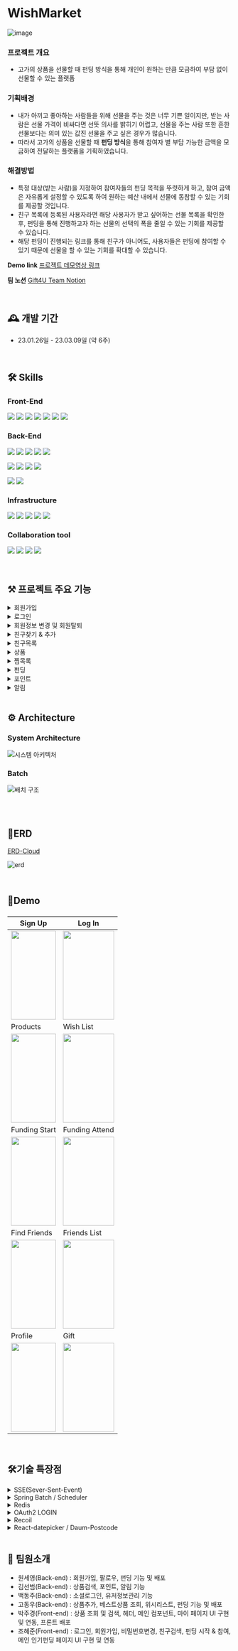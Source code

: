 # WishMarket
![image](https://user-images.githubusercontent.com/113013495/224330528-670aded4-b5d6-4836-aa7d-9e053b43db52.png)



### 프로젝트 개요 
- 고가의 상품을 선물할 때  펀딩 방식을 통해 개인이 원하는 만큼 모금하여 부담 없이 선물할 수 있는 플랫폼

### 기획배경
  
- 내가 아끼고 좋아하는 사람들을 위해 선물을 주는 것은 너무 기쁜 일이지만, 받는 사람은 선물 가격이 비싸다면 선뜻 의사를 밝히기 어렵고, 선물을 주는 사람 또한 흔한 선물보다는 의미 있는 값진 선물을 주고 싶은 경우가 많습니다.
- 따라서 고가의 상품을 선물할 때 **펀딩 방식**을 통해 참여자 별 부담 가능한 금액을 모금하여 전달하는 플랫폼을 기획하였습니다.

### 해결방법
- 특정 대상(받는 사람)을 지정하여 참여자들의 펀딩 목적을 뚜렷하게 하고, 참여 금액은 자유롭게 설정할 수 있도록 하여 원하는 예산 내에서 선물에 동참할 수 있는 기회를 제공할 것입니다.
- 친구 목록에 등록된 사용자라면 해당 사용자가 받고 싶어하는 선물 목록을 확인한 후, 펀딩을 통해 진행하고자 하는 선물의 선택의 폭을 줄일 수 있는 기회를 제공할 수 있습니다.
- 해당 펀딩이 진행되는 링크를 통해 친구가 아니어도, 사용자들은 펀딩에 참여할 수 있기 때문에 선물을 할 수 있는 기회를 확대할 수 있습니다.

**Demo link**
[프로젝트 데모영상 링크](https://youtu.be/IbfWnYwOlSs)

**팀 노션**
[Gift4U Team Notion](https://www.notion.so/Gift4U-Gift-for-you-dc8c3ba1c8724c41b2a798699a92ac36)


</br>

## 🕰️ 개발 기간
* 23.01.26일 - 23.03.09일 (약 6주)

</br>

## 🛠️ Skills
### Front-End
<img src="https://img.shields.io/badge/react-61DAFB?style=for-the-badge&logo=react&logoColor=white"> <img src="https://img.shields.io/badge/TypeScript-3178C6?style=for-the-badge&logo=TypeScript&logoColor=white"> 
<img src="https://img.shields.io/badge/Vite-646CFF?style=for-the-badge&logo=Vite&logoColor=white"> <img src="https://img.shields.io/badge/Recoil-0075EB?style=for-the-badge"> <img src="https://img.shields.io/badge/React Router-CA4245?style=for-the-badge&logo=sasReact Routers&logoColor=white"> <img src="https://img.shields.io/badge/Axios-5A29E4?style=for-the-badge&logo=Axios&logoColor=white"> <img src="https://img.shields.io/badge/Scss-cc6699?style=for-the-badge&logo=sass&logoColor=white"> 


### Back-End

<img src="https://img.shields.io/badge/java-%23ED8B00.svg?style=for-the-badge&logo=java&logoColor=white">  <img src="https://img.shields.io/badge/spring boot-6DB33F?style=for-the-badge&logo=springboot&logoColor=white"> <img src="https://img.shields.io/badge/spring batch-6DB33F?style=for-the-badge&logo=springboot&logoColor=white"> <img src="https://img.shields.io/badge/spring security-6DB33F?style=for-the-badge&logo=spring security&logoColor=white"> <img src="https://img.shields.io/badge/gradle-2D4999?style=for-the-badge&logo=gradle&logoColor=white">

<img src="https://img.shields.io/badge/JPA-6DB33F?style=for-the-badge"> <img src="https://img.shields.io/badge/QueryDql-7957D5?style=for-the-badge&logo=QueryDql&logoColor=white"> <img src="https://img.shields.io/badge/mariaDB-003545?style=for-the-badge&logo=mariaDB&logoColor=white"> <img src="https://img.shields.io/badge/redis-DC382D?style=for-the-badge&logo=redis&logoColor=white"> 

<img src="https://img.shields.io/badge/JWT-black?style=for-the-badge&logo=JSON%20web%20tokens"> <img src="https://img.shields.io/badge/Server Sent Event-B5314C?style=for-the-badge&logo=net%20web%20tokens">

### Infrastructure
<img src="https://img.shields.io/badge/Docker-2496ED?style=for-the-badge&logo=Docker&logoColor=white"> <img src="https://img.shields.io/badge/Amazon EC2-FF9900?style=for-the-badge&logo=Amazon EC2&logoColor=white"> <img src="https://img.shields.io/badge/Amazon RDS-527FFF?style=for-the-badge&logo=Amazon RDS&logoColor=white"> <img src="https://img.shields.io/badge/Amazon S3-569A31.svg?style=for-the-badge&logo=Amazon S3&logoColor=white"> <img src="https://img.shields.io/badge/Git Action-181717.svg?style=for-the-badge&logo=Git&logoColor=white">


### Collaboration tool
<img src="https://img.shields.io/badge/Git-F05032?style=for-the-badge&logo=Git&logoColor=white"> <img src="https://img.shields.io/badge/notion-000000?style=for-the-badge&logo=notion&logoColor=white"> <img src="https://img.shields.io/badge/slack-4A154B?style=for-the-badge&logo=slack&logoColor=white"> <img src="https://img.shields.io/badge/GitHub-4A154B?style=for-the-badge&logo=GitHub&logoColor=white">

</br>

## ⚒️ 프로젝트 주요 기능
<details>
<summary> 회원가입</summary>
<div markdown="1">
<ul>
<li>이메일 중복 확인을 통해 유효한 이메일 주소가 있으면 회원 가입이 가능 </li>
<li>인증 코드 메일을 발송</li>
<li>인증 코드 만료 시간은 3분으로 redis를 통해 관리</li>
<li>회원가입 버튼 클릭 시 인증 코드 검사를 진행하며 정상 통과 시 회원가입이 진행</li>
</ul>
</div>
</details>
<details>
<summary> 로그인</summary>
<div markdown="1">
<ul>
<li>일반 로그인과 SNS 로그인은 JWT 토큰을 기반으로 관리</li>
<li>일반 로그인 : 로그인 성공 시 Access, Refresh Token을 발급하여 로그인 성공을 응답 (Refresh Token의 경우 Redis 를 이용하여 토큰 관리)</li>
<li>OAuth 로그인 : 네이버, 깃허브 계정을 통해 로그인
<ul>
<li>Front 에서 Authorization code 발급받아 Server 로 전달</li>
<li>Authorization code 를 받아 Access Token 및 유저 정보를 요청</li>
<li>응답받은 유저 정보로 Database 를 검색하여 회원 정보 생성 및 수정</li>
<li>로그인 성공 시 Access, Refresh Token을 발급하여 응답</li>
</ul>
</li>
</ul>
</div>
</details>
<details>
<summary> 회원정보 변경 및 회원탈퇴</summary>
<div markdown="1">
<ul>
<li>회원정보 수정
<ul>
<li>닉네임, 주소, 연락처, 프로필 이미지 변경 가능</li>
<li>일반 로그인 사용자와 OAuth 로그인 사용자는 동일한 항목에 대해 정보 변경 가능</li>
<li>OAuth 로그인 사용자는 해당 사이트 계정에서 이름, 프로필이 변경된 경우 자동 적용</li>
</ul>
</li>
<li>회원탈퇴
<ul>
<li>사용자는 회원탈퇴 버튼을 통해 안내사항을 확인 후 탈퇴가능</li>
<li>탈퇴 시 Database 에 등록된 사용자 관련 정보는 모두 삭제</li>
<li>탈퇴 후 사용자는 해당 계정으로 다시 로그인 불가능</li>
</ul>
</li>
</li>
<li>비밀번호 분실 시 비밀번호 변경
<ul>
<li>일반 로그인으로 회원가입한 유저의 경우 비밀번호 분실 시 비밀번호를 변경 가능</li>
<li>가입했던 이메일로 발송된 인증코드를 통해 가입한 계정에 대한 인증을 받고, 변경하고자 하는 비밀번호를 입력하여 비밀번호를 변경</li>
<li>Oauth 로그인 사용자는 이용 불가능</li>
</ul>
</li>
</ul>
</div>
</details>
<details>
<summary> 친구찾기 & 추가</summary>
<div markdown="1">
<ul>
<li>email, name, nickname 타입을 기반으로 회원가입된 전체 유저 목록을 검색</li>
<li>검색 전 인기 유저 추천</li>
<li>검색 후 기준에 맞는 검색 결과가 있으면 검색 결과
<ul>
<li>이미 친구인 경우 친구 삭제 버튼</li>
<li>친구가 아닌 경우 친구 추가 버튼</li>
</ul>
</li>
</li>
<li>검색 결과가 없으면 “검색 결과가 없습니다.” 텍스트 띄움</li>
<li>친구 기능은 단방향으로 추가 가능, 별도의 수락 없음
<ul>
<li>일반 로그인으로 회원가입한 유저의 경우 비밀번호 분실 시 비밀번호를 변경 가능</li>
</ul>
</li>
</ul>
</div>
</details>
<details>
<summary> 친구목록</summary>
<div markdown="1">
<ul>
<li>Access Token을 기반으로 로그인한 유저를 판단하여 해당 유저의 친구 목록을 조회</li>
<li>친구 리스트 hover 시에 삭제 버튼 노출</li>
<li>삭제 버튼 이외 영역 클릭 시 친구의 펀딩 내역, 찜 목록 확인 가능</li>
<li>비로그인 상태에서 클릭하면 로그인 페이지로 연결</li>
</ul>
</div>
</details>
<details>
<summary> 상품</summary>
<div markdown="1">
<ul>
<li>상품 조회 기능
<ul>
<li>카테고리별(의류, 가전제품, 완구, 전자기기, 장신구, 가구, 기타 ) 상품 조회가 가능</li>
<li>매일 바뀌는 오늘의 베스트 상품을 메인 페이지에서 확인 가능</li>
</ul>
</li>
<li>상품 추가 기능
<ul>
<li>(관리자 페이지) 에서 상품 데이터를 추가</li>
</ul>
</li>
<li>기타
<ul>
<li>베스트 상품 데이터는 매일 새벽 2시에 상품의 추천수를 기준으로 업데이트</li>
</ul>
</li>
<li>상품검색
<ul>
<li>Parameter로 전달된 Keyword로 상품을 검색</li>
<li>페이징처리로 한번에 전달되는 상품개수를 제한</li>
</ul>
</li>
</li>
<li>상품 상세정보 조회
<ul>
<li>URL 경로로 전달된 ProductId로 해당 상품에 대한 상세정보 조회</li>
</ul>
</li>
<li>상품 리뷰 조회
<ul>
<li>Parameter로 전달된 ProductId로 해당 상품 리뷰 조회</li>
<li>페이징처리로 한번에 전달되는 상품개수를 제한</li>
</ul>
</li>
</ul>
</div>
</details>
<details>
<summary> 찜목록</summary>
<div markdown="1">
<ul>
<li>찜목록 추가
<ul>
<li>사용자는 원하는 상품을 본인의 찜목록에 자유롭게 추가</li>
</ul>
</li>
<li>찜목록 조회
<ul>
<li>찜목록에 추가한 상품을 조회</li>
<li>친구의 찜목록을 조회하여 친구가 무슨 상품을 좋아하는지 확인 가능</li>
</ul>
</li>
<li>찜목록 삭제
<ul>
<li>찜목록에 추가한 상품은 삭제 가능</li>
</ul>
</li>
</ul>
</div>
</details>
<details>
<summary> 펀딩</summary>
<div markdown="1">
<ul>
<li>펀딩 시작
<ul>
<li>사용자는 원하는 상품, 펀딩 기간, 금액, 펀딩을 받을 대상자를 선택해 펀딩을 시작</li>
<li>사용자는 다른 유저들이 진행중인 펀딩에 추가로 참여</li>
</ul>
</li>
<li>펀딩 조회
<ul>
<li>사용자는 본인이 참여한(시작한) 펀딩목록을 조회</li>
<li>사용자는 본인이 대상자인 펀딩목록을 조회</li>
<li>친구가 참여한 펀딩목록을 조회</li>
<li>메인 페이지에서 인기유저(인플루언서) 유저를 대상으로 진행중인 펀딩들을 조회</li>
</ul>
</li>
<li>펀딩 상세정보 조회
<ul>
<li>펀딩에 참여한 사람들의 수, 유저, 내가 펀딩한 금액, 남은 금액 등 상세정보를 조회</li>
</ul>
</li>
<li>펀딩이 완료된 대상자는 주소와 후기(코멘트)를 남겨 펀딩상품 수령</li>
</ul>
</div>
</details>
<details>
<summary> 포인트</summary>
<div markdown="1">
<ul>
<li>포인트 충전
<ul>
<li>Access Token으로 전달된 UserId로 본인의 포인트를 10000증가</li>
</ul>
</ul>
</div>
</details>
<details>
<summary> 알림</summary>
<div markdown="1">
<ul>
<li>알림 조회
<ul>
<li>Access Token에 포함된 UserId로 본인의 알림목록 조회</li>
</ul>
</li>
<li>알림 읽음
<ul>
<li>URL경로로 전달된 AlarmId로 해당 알람을 읽음 처리</li>
</ul>
</li>
<li>알림 삭제
<ul>
<li>URL경로로 전달된 AlarmId로 해당 알람을 삭제</li>
</ul>
</li>
<li>SSE 기능
<ul>
<li>Access Token으로 전달된 UserId로 본인에 대한 알림이 발생할때 실시간으로 서버에서 알림을 보냄</li>
<li>본인에 대한 읽지 않은 알림개수에 변화가 있을때 실시간으로 서버에서 알림을 보냄</li>
</ul>
</li>
<li>Badge알림
<ul>
<li>Access Token에 포함된 UserId로 본인의 읽지 않은 알림의 개수를 조회</li>
</ul>
</li>
</ul>
</div>
</details>

</br>

## ⚙️ Architecture
### System Architecture
![시스템 아키텍처](https://user-images.githubusercontent.com/79897135/224329187-51fa48a5-2d51-44b7-9d0b-144f67ca6026.png)




### Batch
![배치 구조](https://user-images.githubusercontent.com/79897135/224329205-44fe09be-1f77-4807-b2c9-4d2be27f0e67.png)

<br><br>

## 📄ERD
[ERD-Cloud](https://www.erdcloud.com/d/vLR6JdRk3a6ZdrRhL)

![erd](https://user-images.githubusercontent.com/79897135/224329255-8a880e52-f79c-459a-b033-a7da57703759.png)

</br>

## 🚀Demo
###
|Sign Up|Log In|
|---|---|
|<img src ="https://user-images.githubusercontent.com/111720709/224335202-39ea9f53-863d-427c-9174-a4e83dc4508f.gif" width="100%" height="200"/>|<img src ="https://user-images.githubusercontent.com/111720709/224335433-2ba00579-dff6-4d9e-b11f-62a9cd6a4061.gif" width="100%" height="200"/>|
|Products|Wish List|
|<img src ="https://user-images.githubusercontent.com/111720709/224335558-ece03f08-f32c-4080-ba8c-bc51d77085e2.gif" width="100%" height="200"/>|<img src ="https://user-images.githubusercontent.com/111720709/224335682-6260aa67-9ad1-4a8f-9d91-15122d5a717a.gif" width="100%" height="200"/>|
|Funding Start|Funding Attend|
|<img src ="https://user-images.githubusercontent.com/111720709/224335787-d9ff230d-dd66-4d09-838d-5feaef37d5fd.gif" width="100%" height="200"/>|<img src ="https://user-images.githubusercontent.com/111720709/224335804-e45be96a-e575-41c2-bc22-aeeab5fd4620.gif" width="100%" height="200"/>|
|Find Friends|Friends List|
|<img src ="https://user-images.githubusercontent.com/111720709/224335947-f2aece9e-b356-4534-8cd4-4dd280f913ce.gif" width="100%" height="200"/>|<img src ="https://user-images.githubusercontent.com/111720709/224335958-7ed7a245-f8d2-4b08-b86b-eb8ee26c1afe.gif" width="100%" height="200"/>|
|Profile|Gift|
|<img src ="https://user-images.githubusercontent.com/111720709/224336125-fcaa770a-b23d-462f-b0e8-37bfeeed67d4.gif" width="100%" height="200"/>|<img src ="https://user-images.githubusercontent.com/111720709/224336116-7ba29de9-b1d7-43c6-8ad6-fde5df684599.gif" width="100%" height="200"/>|

</br>


## 🛠️기술 특장점
<details>
<summary> SSE(Sever-Sent-Event)</summary>
<div markdown="1">
<ul>
<li>실시간 알림같은 경우는 서버에서 클라이언트 방향으로만 데이터를 보내면 되기 때문에 단방향 통신인 SSE가 적합하다. </li>
<li>클라이언트에서 처음 HTTP 연결을 맺고 나면 서버는 클라이언트로 계속하여 데이터를 전송할 수 있다.</li>
<li>websocket과 달리 별도의 프로토콜을 사용하지 않고 HTTP 프로토콜만으로 사용이 가능하며 훨씬 가볍다.</li>
<li>접속에 문제가 있으면 자동으로 재연결을 시도한다.</li>
<li>최대 동시 접속 수는 HTTP/1.1의 경우 브라우저 당 6개이며, HTTP/2는 100개까지 가능하다.</li>
<li>IE를 제외한 브라우저에서 지원된다.</li>
</ul>
<img src="https://user-images.githubusercontent.com/112573111/224340927-0dded0ee-db09-4b1a-b373-7a0248f0618a.png" width="400" height="500">
</div>
</details>

<details>
<summary> Spring Batch / Scheduler</summary>
<div markdown="1">
<ul>
<li>스케줄러를 통해 일정 주기마다 데이터를 처리해야 한다.!

<ul>
<li>위 경우 단순 메소드로 구현하기보단 데이터 처리, 자동화(사용자의 개입X), 신뢰성의 이유로 배치로 처리하기에 적합하다.</li>
<li>펀딩의 성공 여부와 같은 민감한 데이터를 처리할 시 특정 문제가 발생 시 아예 동작하지 못하도록 해야 한다. (Step별로 작업 처리)</li>
</ul>
</li>
<li>매 정각마다 펀딩 만료 여부를 확인해야 한다.
<ul>
<li>현재 진행 중인 펀딩 데이터들에 한해서 매 정각(ex 1:00)시간 마다 펀딩 목표 기간이 지난 데이터들에 대해서 펀딩의 상태 값을 FAIL처리를 해준다.</li>
</ul>
</li>
</ul>
</div>
</details>

<details>
<summary> Redis</summary>
<div markdown="1">
<ul>
<li>베스트 상품은 하루를 주기로 업데이트 되기 때문에 하루 동안은 변하지 않는다. 이때 다수의 사용자가 매번 조회하기 보단, Redis를 통해 캐시화 하여 저장하면 많은 유저가 같은 날 조회를 해도 DB가 아닌 바로 Redis에서 값을 가져오므로 처리량이 줄고 효율이 증가한다. </li>
<li>토큰 기반 인증 방식에 Redis를 사용한 Refresh Token를 관리한다.</li>
</ul>
</div>
</details>

<details>
<summary> OAuth2 LOGIN</summary>
<div markdown="1">
<ul>
  <br>
<img src="https://user-images.githubusercontent.com/112573111/224341745-4acbaeec-fb0a-499e-8e06-436b0d6ef35a.png">
<li>[구현 방식]
<ul>
<li>Front 에서 Authorization code 발급받아 Server 로 전달</li>
<li>Authorization code 를 받아 Access Token 및 유저 정보를 요청</li>
<li>응답받은 유저 정보로 Database 를 검색하여 회원 정보 생성 및 수정</li>
<li>로그인 성공 시 WishMarket Server 에서 Access, Refresh Token을 발급하여 응답</li>
</ul>
</li>
<li>네이버, 깃허브 이메일을 통해 로그인</li>
<li>계정의 생성, 인증 등 절차는 해당 OAuth Server 에서 관리</li>
<li>WishMarket Server 에서는 이미 인증된 계정으로 간편하게 로그인 처리만 진행</li>
</ul>
</div>
</details>

<details>
<summary> Recoil</summary>
<div markdown="1">
<ul>
<li>Recoil을 활용하여 전역 상태 관리</li>
<li>비밀번호 찾기 → 비밀번호 변경 페이지</li>
<li>카테고리 하트 버튼 클릭 → 위시리스트 추가</li>
</ul>
</div>
</details>

<details>
<summary> React-datepicker / Daum-Postcode</summary>
<div markdown="1">
<ul>
<li>React-datepicker , Daum-Postcode 등 라이브러리를 이용해 사용자 친화적인 UI / UX</li>
<li>펀딩시작 : React-datepicker</li>
<li>마이페이지 - 정보변경, 받은선물 : Daum-Postcode </li>
</ul>
</div>
</details>

<br>


## 👥 팀원소개
- 원세영(Back-end) : 회원가입, 팔로우, 펀딩 기능 및 배포
- 김선범(Back-end) : 상품검색, 포인트, 알림 기능
- 백동주(Back-end) : 소셜로그인, 유저정보관리 기능
- 고동우(Back-end) : 상품추가, 베스트상품 조회, 위시리스트, 펀딩 기능 및 배포
- 박주경(Front-end) : 상품 조회 및 검색, 헤더, 메인 컴포넌트, 마이 페이지 UI 구현 및 연동, 프론트 배포
- 조혜준(Front-end) : 로그인, 회원가입, 비밀번호변경, 친구검색, 펀딩 시작 & 참여, 메인 인기펀딩 페이지 UI 구현 및 연동
